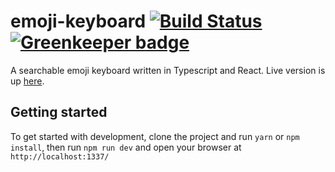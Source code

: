 # emoji-keyboard [![Build Status](https://travis-ci.org/hyldmo/emoji-keyboard.svg?branch=master)](https://travis-ci.org/hyldmo/emoji-keyboard) [![Greenkeeper badge](https://badges.greenkeeper.io/hyldmo/emoji-keyboard.svg)](https://greenkeeper.io/)

A searchable emoji keyboard written in Typescript and React. Live version is up [here](https://hyldmo.github.io/emoji-keyboard/).

## Getting started
To get started with development, clone the project and run `yarn` or `npm install`, then run `npm run dev` and open your browser at `http://localhost:1337/`

